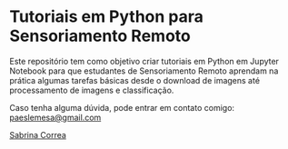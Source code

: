 # Tutoriais em Python para Sensoriamento Remoto

Este repositório tem como objetivo criar tutoriais em Python em Jupyter Notebook para que estudantes de Sensoriamento Remoto aprendam na prática algumas tarefas básicas desde o download de imagens até processamento de imagens e classificação.

Caso tenha alguma dúvida, pode entrar em contato comigo: paeslemesa@gmail.com

<div class="badge-base LI-profile-badge" data-locale="en_US" data-size="medium" data-theme="light" data-type="VERTICAL" data-vanity="paeslemesa" data-version="v1"><a class="badge-base__link LI-simple-link" href="https://br.linkedin.com/in/paeslemesa?trk=profile-badge">Sabrina Correa</a></div>
              
